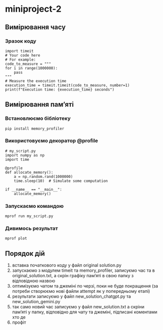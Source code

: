 # miniproject-2
## Вимірювання часу
### Зразок коду
```
import timeit
# Your code here
# For example:
code_to_measure = """
for i in range(1000000):
    pass
"""
# Measure the execution time
execution_time = timeit.timeit(code_to_measure, number=1)
print(f"Execution time: {execution_time} seconds")
```
## Вимірювання памʼяті
### Встановлюємо бібліотеку
```
pip install memory_profiler
```
### Використовуємо декоратор @profile
```
# my_script.py
import numpy as np
import time

@profile
def allocate_memory():
    a = np.random.rand(1000000)
    time.sleep(10)  # Simulate some computation

if __name__ == "__main__":
    allocate_memory()
```
### Запускаємо командою
```
mprof run my_script.py
```
### Дивимось результат
```
mprof plot
```

## Порядок дій
1) вставка початкового коду у файл original solution.py
2) запускаємо з модулем timeit та memory_profiler, записуємо час та в original_solution.txt, а скрін графіку памʼяті в свою папку з відповідною назвою
3) оптимізуємо чатом та джеміні по черзі, поки не буде покращення (за потреби створюємо нові файли attempt як у попередньому етапі)
4) результати записуємо у файл new_solution_chatgpt.py та new_solution_gemini.py
5) так само новий час записуємо у файл new_solution.txt а скріни памʼяті у папку, відповідно для чату та джеміні, підписані коментами хто де
6) профіт